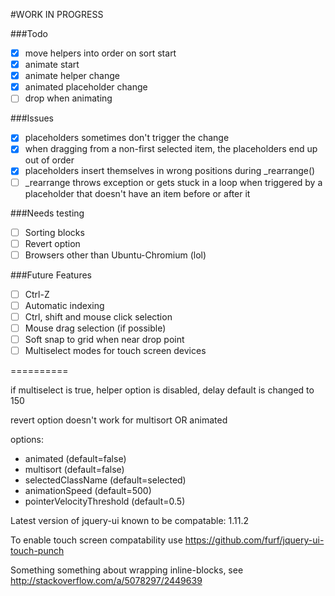 #WORK IN PROGRESS

###Todo
- [X] move helpers into order on sort start
- [X] animate start
- [X] animate helper change
- [X] animated placeholder change
- [ ] drop when animating

###Issues
- [X] placeholders sometimes don't trigger the change
- [X] when dragging from a non-first selected item,
the placeholders end up out of order
- [X] placeholders insert themselves in wrong positions
during _rearrange()
- [ ] _rearrange throws exception or gets stuck in a loop when
triggered by a placeholder that doesn't have an item before or after it

###Needs testing
- [ ] Sorting blocks
- [ ] Revert option
- [ ] Browsers other than Ubuntu-Chromium (lol)

###Future Features
- [ ] Ctrl-Z
- [ ] Automatic indexing
- [ ] Ctrl, shift and mouse click selection
- [ ] Mouse drag selection (if possible)
- [ ] Soft snap to grid when near drop point
- [ ] Multiselect modes for touch screen devices

==========

if multiselect is true, 
helper option is disabled, 
delay default is changed to 150

revert option doesn't work for multisort OR animated

options:

- animated (default=false)
- multisort (default=false)
- selectedClassName (default=selected)
- animationSpeed (default=500)
- pointerVelocityThreshold (default=0.5)

Latest version of jquery-ui known to be compatable: 1.11.2

To enable touch screen compatability use https://github.com/furf/jquery-ui-touch-punch

Something something about wrapping inline-blocks, see http://stackoverflow.com/a/5078297/2449639
